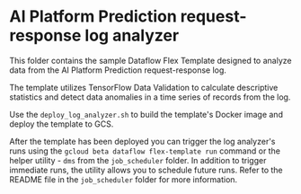 # AI Platform Prediction request-response log analyzer

This folder contains the sample Dataflow Flex Template designed to analyze data from the AI Platform Prediction request-response log.

The template utilizes TensorFlow Data Validation to calculate descriptive statistics and detect data anomalies in a time series of records from the log. 

Use the `deploy_log_analyzer.sh` to build the template's Docker image and deploy the template to GCS.

After the template has been deployed you can trigger the log analyzer's runs using the `gcloud beta dataflow flex-template run` command or the helper utility - `dms` from the `job_scheduler` folder. In addition to trigger immediate runs, the utility allows you to schedule future runs. Refer to the README file in the `job_scheduler` folder for more information.
